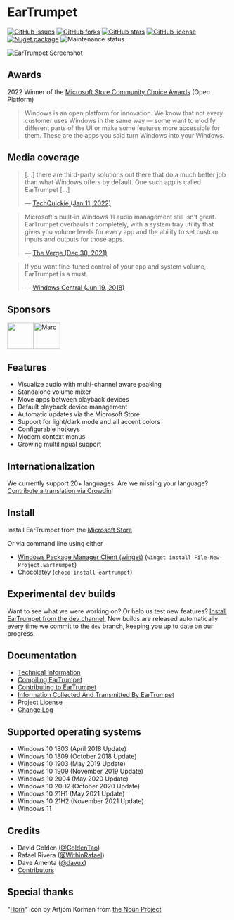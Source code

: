 # EarTrumpet

[![GitHub issues](https://img.shields.io/github/issues/File-New-Project/EarTrumpet?style=flat-square)](https://github.com/File-New-Project/EarTrumpet/issues) [![GitHub forks](https://img.shields.io/github/forks/File-New-Project/EarTrumpet?style=flat-square)](https://github.com/File-New-Project/EarTrumpet/network) [![GitHub stars](https://img.shields.io/github/stars/File-New-Project/EarTrumpet?style=flat-square)](https://github.com/File-New-Project/EarTrumpet/stargazers) [![GitHub license](https://img.shields.io/github/license/File-New-Project/EarTrumpet?style=flat-square)](https://github.com/File-New-Project/EarTrumpet/blob/master/LICENSE) [![Nuget package](https://img.shields.io/chocolatey/v/eartrumpet?style=flat-square)](https://chocolatey.org/packages/eartrumpet) ![Maintenance status](https://img.shields.io/maintenance/yes/2023?style=flat-square)

![EarTrumpet Screenshot](./Graphics/hero.gif)


## Awards

2022 Winner of the [Microsoft Store Community Choice Awards](https://blogs.windows.com/windowsdeveloper/2022/05/27/announcing-the-microsoft-store-app-awards-winners/#:~:text=open%20platform%20category) (Open Platform)
> Windows is an open platform for innovation. We know that not every customer uses Windows in the same way — some want to modify different parts of the UI or make some features more accessible for them. These are the apps you said turn Windows into your Windows.

## Media coverage

> [...] there are third-party solutions out there that do a much better job than what Windows offers by default. One such app is called EarTrumpet [...]
>
> &mdash; [TechQuickie (Jan 11, 2022)](https://www.youtube.com/watch?v=xQvp5HzY9xc)

> Microsoft's built-in Windows 11 audio management still isn't great. EarTrumpet overhauls it completely, with a system tray utility that gives you volume levels for every app and the ability to set custom inputs and outputs for those apps.
>
> &mdash; [The Verge (Dec 30, 2021)](https://www.theverge.com/22837232/windows-11-pc-best-apps-microsoft-2021)

> If you want fine-tuned control of your app and system volume, EarTrumpet is a must.
>
> &mdash; [Windows Central (Jun 19, 2018)](https://www.windowscentral.com/eartrumpet-review-best-audio-control-app-windows)

## Sponsors

<!-- sponsors --><a href="https://github.com/PykeMann"><img src="https://github.com/PykeMann.png" width="60px" alt="" /></a><a href="https://github.com/WhatAStoryMarc"><img src="https://github.com/WhatAStoryMarc.png" width="60px" alt="Marc" /></a><!-- sponsors -->

## Features

* Visualize audio with multi-channel aware peaking
* Standalone volume mixer
* Move apps between playback devices
* Default playback device management
* Automatic updates via the Microsoft Store
* Support for light/dark mode and all accent colors
* Configurable hotkeys
* Modern context menus
* Growing multilingual support

## Internationalization

We currently support 20+ languages. Are we missing your language? [Contribute a translation via Crowdin](https://crowdin.com/project/eartrumpet)!

## Install

Install EarTrumpet from the [Microsoft Store](https://www.microsoft.com/store/apps/9nblggh516xp)

Or via command line using either
- [Windows Package Manager Client (winget)](https://github.com/microsoft/winget-cli) (`winget install File-New-Project.EarTrumpet`)
- Chocolatey (`choco install eartrumpet`)

## Experimental dev builds

Want to see what we were working on? Or help us test new features? [Install EarTrumpet from the dev channel.](https://install.eartrumpet.app/dev/EarTrumpet.Package.appinstaller) New builds are released automatically every time we commit to the `dev` branch, keeping you up to date on our progress.

## Documentation
* [Technical Information](./EarTrumpet/README.md)
* [Compiling EarTrumpet](./COMPILING.md)
* [Contributing to EarTrumpet](./CONTRIBUTING.md)
* [Information Collected And Transmitted By EarTrumpet](./PRIVACY.md)
* [Project License](./LICENSE)
* [Change Log](./CHANGELOG.md)

## Supported operating systems
- Windows 10 1803 (April 2018 Update)
- Windows 10 1809 (October 2018 Update)
- Windows 10 1903 (May 2019 Update)
- Windows 10 1909 (November 2019 Update)
- Windows 10 2004 (May 2020 Update)
- Windows 10 20H2 (October 2020 Update)
- Windows 10 21H1 (May 2021 Update)
- Windows 10 21H2 (November 2021 Update)
- Windows 11

## Credits
- David Golden ([@GoldenTao](https://www.twitter.com/GoldenTao))
- Rafael Rivera ([@WithinRafael](https://www.twitter.com/WithinRafael))
- Dave Amenta ([@davux](https://www.twitter.com/davux))
- [Contributors](https://github.com/File-New-Project/EarTrumpet/graphs/contributors)

## Special thanks

"[Horn](https://thenounproject.com/icon/horn-125731/)" icon by Artjom Korman from [the Noun Project](https://thenounproject.com/)
